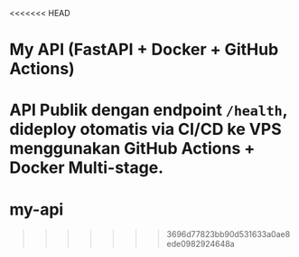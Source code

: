 <<<<<<< HEAD
# My API (FastAPI + Docker + GitHub Actions)

API Publik dengan endpoint `/health`, dideploy otomatis via CI/CD ke VPS menggunakan GitHub Actions + Docker Multi-stage.
=======
# my-api
>>>>>>> 3696d77823bb90d531633a0ae8ede0982924648a
